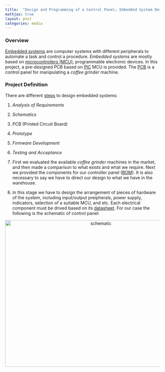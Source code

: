 ```yaml
---
title:  "Design and Programming of a Control Panel; Embedded System Design"
mathjax: true
layout: post
categories: media
---
```


### Overview

[Embedded systems](https://en.wikipedia.org/wiki/Embedded_system) are computer systems with different peripherals to automate a task and control a procedure. _Embedded systems_ are mostly based on [microcontrollers (MCU)](https://en.wikipedia.org/wiki/Microcontroller), programmable electronic devices. In this project, a pre-designed PCB based on [PIC](https://en.wikipedia.org/wiki/PIC_microcontrollers) MCU is provided. The [PCB](https://en.wikipedia.org/wiki/Printed_circuit_board) is a control panel for manipulating a _coffee grinder_ machine.

### Project Definition

There are different [steps](https://resources.pcb.cadence.com/blog/2020-the-steps-for-embedded-systems-design) to design embedded systems:
1. _Analysis of Requirements_
2. _Schematics_
3. _PCB_ (Printed Circuit Board)
4. _Prototype_
5. _Firmware Development_
6. _Testing and Acceptance_

1. First we evaluated the available _coffee grinder_ machines in the market, and then made a comparison to what exists and what we require. Next we provided the components for our controller panel ([BOM](https://en.wikipedia.org/wiki/Bill_of_materials)). It is also necessary to say we have to direct our design to what we have in the warehouse.
2. In this stage we have to design the arrangement of pieces of hardware of the system, including input/output preipherals, power supply, indicators, selection of a suitable MCU, and etc. Each electrical component must be drived based on its [datasheet](https://en.wikipedia.org/wiki/Datasheet). For our case the following is the schematic of control panel:

<p style="text-align:center;">
    <img width="608" height="478" src="/img/embedded_design/coffee_grinder_schematics.png" alt="schematic">
</p>
